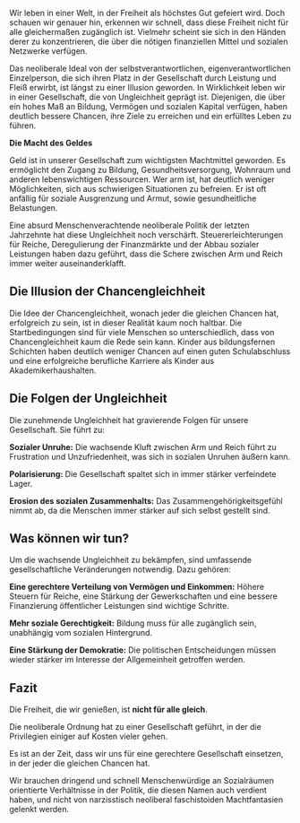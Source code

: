 Wir leben in einer Welt, in der Freiheit als höchstes Gut gefeiert wird. Doch schauen wir genauer hin, erkennen wir schnell, dass diese Freiheit nicht für alle gleichermaßen zugänglich ist. Vielmehr scheint sie sich in den Händen derer zu konzentrieren, die über die nötigen finanziellen Mittel und sozialen Netzwerke verfügen.

Das neoliberale Ideal von der selbstverantwortlichen, eigenverantwortlichen Einzelperson, die sich ihren Platz in der Gesellschaft durch Leistung und Fleiß erwirbt, ist längst zu einer Illusion geworden. In Wirklichkeit leben wir in einer Gesellschaft, die von Ungleichheit geprägt ist. Diejenigen, die über ein hohes Maß an Bildung, Vermögen und sozialen Kapital verfügen, haben deutlich bessere Chancen, ihre Ziele zu erreichen und ein erfülltes Leben zu führen.

**Die Macht des Geldes**

Geld ist in unserer Gesellschaft zum wichtigsten Machtmittel geworden. Es ermöglicht den Zugang zu Bildung, Gesundheitsversorgung, Wohnraum und anderen lebenswichtigen Ressourcen. Wer arm ist, hat deutlich weniger Möglichkeiten, sich aus schwierigen Situationen zu befreien. Er ist oft anfällig für soziale Ausgrenzung und Armut, sowie gesundheitliche Belastungen. 

Eine absurd Menschenverachtende neoliberale Politik der letzten Jahrzehnte hat diese Ungleichheit noch verschärft. Steuererleichterungen für Reiche, Deregulierung der Finanzmärkte und der Abbau sozialer Leistungen haben dazu geführt, dass die Schere zwischen Arm und Reich immer weiter auseinanderklafft.

## Die Illusion der Chancengleichheit

Die Idee der Chancengleichheit, wonach jeder die gleichen Chancen hat, erfolgreich zu sein, ist in dieser Realität kaum noch haltbar. Die Startbedingungen sind für viele Menschen so unterschiedlich, dass von Chancengleichheit kaum die Rede sein kann. Kinder aus bildungsfernen Schichten haben deutlich weniger Chancen auf einen guten Schulabschluss und eine erfolgreiche berufliche Karriere als Kinder aus Akademikerhaushalten.

## Die Folgen der Ungleichheit

Die zunehmende Ungleichheit hat gravierende Folgen für unsere Gesellschaft. Sie führt zu:

**Sozialer Unruhe:** Die wachsende Kluft zwischen Arm und Reich führt zu Frustration und Unzufriedenheit, was sich in sozialen Unruhen äußern kann.

**Polarisierung:** Die Gesellschaft spaltet sich in immer stärker verfeindete Lager.

**Erosion des sozialen Zusammenhalts:** Das Zusammengehörigkeitsgefühl nimmt ab, da die Menschen immer stärker auf sich selbst gestellt sind.

## Was können wir tun?

Um die wachsende Ungleichheit zu bekämpfen, sind umfassende gesellschaftliche Veränderungen notwendig. Dazu gehören:

**Eine gerechtere Verteilung von Vermögen und Einkommen:** Höhere Steuern für Reiche, eine Stärkung der Gewerkschaften und eine bessere Finanzierung öffentlicher Leistungen sind wichtige Schritte.

**Mehr soziale Gerechtigkeit:** Bildung muss für alle zugänglich sein, unabhängig vom sozialen Hintergrund.

**Eine Stärkung der Demokratie:** Die politischen Entscheidungen müssen wieder stärker im Interesse der Allgemeinheit getroffen werden.

## Fazit

Die Freiheit, die wir genießen, ist **nicht für alle gleich**. 

Die neoliberale Ordnung hat zu einer Gesellschaft geführt, in der die Privilegien einiger auf Kosten vieler gehen. 

Es ist an der Zeit, dass wir uns für eine gerechtere Gesellschaft einsetzen, in der jeder die gleichen Chancen hat. 

Wir brauchen dringend und schnell Menschenwürdige an Sozialräumen orientierte Verhältnisse in der Politik, die diesen Namen auch verdient haben, und nicht von narzisstisch neoliberal faschistoiden Machtfantasien gelenkt werden. 

